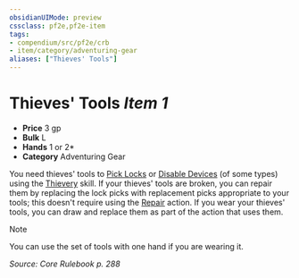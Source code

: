```yaml
---
obsidianUIMode: preview
cssclass: pf2e,pf2e-item
tags:
- compendium/src/pf2e/crb
- item/category/adventuring-gear
aliases: ["Thieves' Tools"]
---
```

# Thieves' Tools *Item 1*  

- **Price** 3 gp
- **Bulk** L
- **Hands** 1 or 2*
- **Category** Adventuring Gear

You need thieves' tools to [Pick Locks](/rules/actions/pick-a-lock.md) or [Disable Devices](/rules/actions/disable-a-device.md) (of some types) using the [Thievery](/compendium/skills.md#Thievery) skill. If your thieves' tools are broken, you can repair them by replacing the lock picks with replacement picks appropriate to your tools; this doesn't require using the [Repair](/rules/actions/repair.md) action. If you wear your thieves' tools, you can draw and replace them as part of the action that uses them.

> [!note]
> You can use the set of tools with one hand if you are wearing it.

*Source: Core Rulebook p. 288*